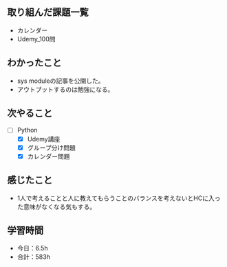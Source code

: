 ## 取り組んだ課題一覧

- カレンダー
- Udemy_100問  

## わかったこと
-  sys moduleの記事を公開した。
- アウトプットするのは勉強になる。

## 次やること

- [ ] Python
    - [x] Udemy講座
    - [x] グループ分け問題
    - [x] カレンダー問題

## 感じたこと
- 1人で考えることと人に教えてもらうことのバランスを考えないとHCに入った意味がなくなる気もする。    

## 学習時間

- 今日：6.5h
- 合計：583h